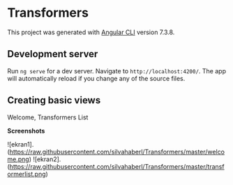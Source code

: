 # Transformers

This project was generated with [Angular CLI](https://github.com/angular/angular-cli) version 7.3.8.

## Development server

Run `ng serve` for a dev server. Navigate to `http://localhost:4200/`. The app will automatically reload if you change any of the source files.


## Creating basic views 

Welcome, Transformers List

**Screenshots**

![ekran1].(https://raw.githubusercontent.com/silvahaberl/Transformers/master/welcome.png)
![ekran2].(https://raw.githubusercontent.com/silvahaberl/Transformers/master/transformerlist.png)
